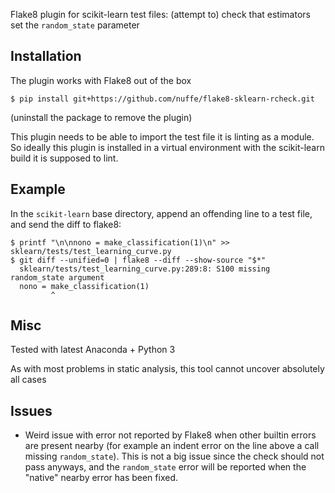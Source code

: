 Flake8 plugin for scikit-learn test files: (attempt to) check that estimators set the `random_state` parameter

## Installation

The plugin works with Flake8 out of the box

`$ pip install git+https://github.com/nuffe/flake8-sklearn-rcheck.git`

(uninstall the package to remove the plugin)

This plugin needs to be able to import the test file it is linting as a module. So ideally
this plugin is installed in a virtual environment with the scikit-learn build it is supposed to lint.

## Example

In the `scikit-learn` base directory, append an offending line to a test file, and send the diff to flake8:

```
$ printf "\n\nnono = make_classification(1)\n" >> sklearn/tests/test_learning_curve.py
$ git diff --unified=0 | flake8 --diff --show-source "$*"
  sklearn/tests/test_learning_curve.py:289:8: S100 missing random_state argument
  nono = make_classification(1)
         ^
```

## Misc

Tested with latest Anaconda + Python 3

As with most problems in static analysis, this tool cannot uncover absolutely all cases


## Issues

* Weird issue with error not reported by Flake8 when other builtin errors are present nearby (for example
  an indent error on the line above a call missing `random_state`). This is not a big issue since the check should not pass anyways, and the `random_state` error will be reported when the "native" nearby error has been fixed.
